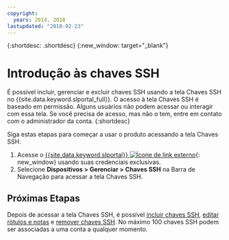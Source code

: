 ```yaml
---
copyright:
  years: 2014, 2018
lastupdated: "2018-02-23"
---
```


{:shortdesc: .shortdesc}
{:new_window: target="_blank"}

# Introdução às chaves SSH

É possível incluir, gerenciar e excluir chaves SSH usando a tela Chaves SSH no
{{site.data.keyword.slportal_full}}. O acesso à tela Chaves SSH é baseado em permissão. Alguns usuários não podem acessar ou interagir com essa tela. Se você precisa de acesso, mas não o tem,
entre em contato com o administrador da conta. 
{:shortdesc}

Siga estas etapas para começar a usar o produto acessando a tela Chaves SSH.
1. Acesse o [{{site.data.keyword.slportal}} ![Ícone de link externo](../../icons/launch-glyph.svg "Ícone de link externo")](https://control.softlayer.com/){: new_window} usando suas credenciais exclusivas.
2. Selecione **Dispositivos > Gerenciar > Chaves SSH** na Barra de Navegação para
acessar a tela Chaves SSH.


## Próximas Etapas

Depois de acessar a tela Chaves SSH, é possível [incluir chaves SSH](add-ssh-key.html),
[editar rótulos e notas](edit-details-ssh-key.html) e [remover
chaves SSH](remove-ssh-key.html). No máximo 100 chaves SSH podem ser associadas a uma conta a qualquer momento.
